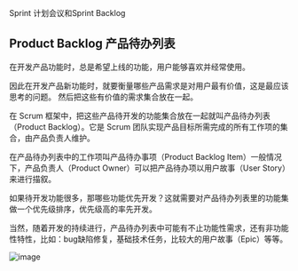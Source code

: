 Sprint 计划会议和Sprint Backlog

## Product Backlog 产品待办列表

在开发产品功能时，总是希望上线的功能，用户能够喜欢并经常使用。

因此在开发产品新功能时，就要衡量哪些产品需求是对用户最有价值，这是最应该思考的问题。
然后把这些有价值的需求集合放在一起。

在 Scrum 框架中，把这些产品待开发的功能集合放在一起就叫产品待办列表（Product Backlog）。它是 Scrum 团队实现产品目标所需完成的所有工作项的集合，由产品负责人维护。

在产品待办列表中的工作项叫产品待办事项（Product Backlog Item）一般情况下，产品负责人（Product Owner）可以把产品待办项以用户故事（User Story）来进行描叙。

如果待开发功能很多，那哪些功能优先开发？这就需要对产品待办列表里的功能集做一个优先级排序，优先级高的率先开发。

当然，随着开发的持续进行，产品待办列表中可能有不止功能性需求，还有非功能性特性，比如：bug缺陷修复，基础技术任务，比较大的用户故事（Epic）等等。

![image](https://github.com/user-attachments/assets/593c5b12-9842-44aa-a13c-dd44fa08eb89)

